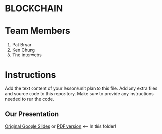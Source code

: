 # BLOCKCHAIN
# Team Members
1. Pat Bryar
2. Ken Chung
3. The Interwebs

# Instructions
Add the text content of your lesson/unit plan to this file. Add any extra files and source code to this repository. Make sure to provide any instructions needed to run the code.

## Our Presentation
[Original Google Slides][Link1]   or   [PDF version][Link2] <-- In this folder!

[Link1]: (https://docs.google.com/presentation/d/1-oKhVmuOkIBdJBaJ6J5tzKRZ63tsHcspJGWSUZAT0D4/edit?usp=sharing)
[Link2]: (../blob/master/Blockchain%20Presentation.pdf)
